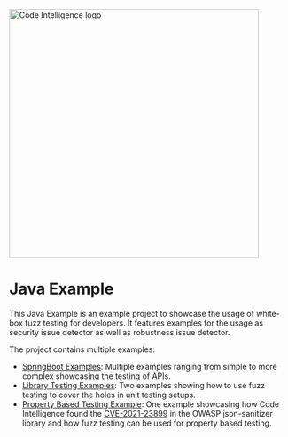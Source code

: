 <a href="https://www.code-intelligence.com/">
<img src="https://www.code-intelligence.com/hubfs/Logos/CI%20Logos/Logo_quer_white.png" alt="Code Intelligence logo" width="450px">
</a>

# Java Example

This Java Example is an example project to showcase the usage of white-box fuzz testing for developers.
It features examples for the usage as security issue detector as well as robustness issue detector.

The project contains multiple examples:
* [SpringBoot Examples](src/test/java/com/demo/api/):
Multiple examples ranging from simple to more complex showcasing the testing of APIs.
* [Library Testing Examples](src/test/java/com/demo/libraries):
Two examples showing how to use fuzz testing to cover the holes in unit testing setups.
* [Property Based Testing Example](src/test/java/com/demo/property_based/PropertyBasedFuzzTest.java):
One example showcasing how Code Intelligence found the [CVE-2021-23899](https://cve.mitre.org/cgi-bin/cvename.cgi?name=CVE-2021-23899)
in the OWASP json-sanitizer library and how fuzz testing can be used for property based testing.